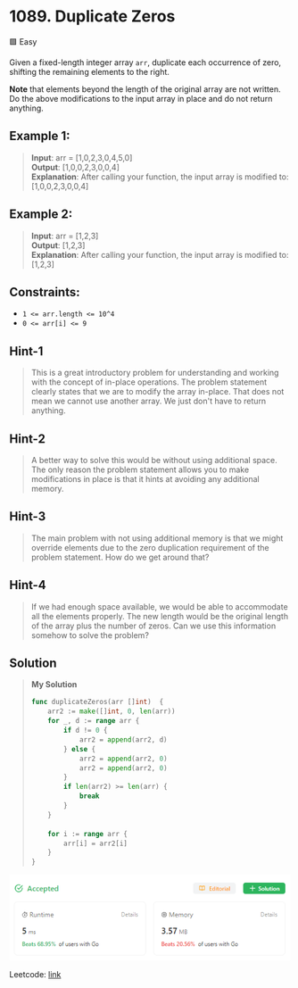 # 1089. Duplicate Zeros
🟩 Easy

Given a fixed-length integer array `arr`, duplicate each occurrence of zero, shifting the remaining elements to the right.

**Note** that elements beyond the length of the original array are not written. Do the above modifications to the input array in place and do not return anything.

## Example 1:
> **Input**: arr = [1,0,2,3,0,4,5,0] \
> **Output**: [1,0,0,2,3,0,0,4] \
> **Explanation**: After calling your function, the input array is modified to: [1,0,0,2,3,0,0,4]

## Example 2:
> **Input**: arr = [1,2,3] \
> **Output**: [1,2,3] \
> **Explanation**: After calling your function, the input array is modified to: [1,2,3]

## Constraints:
* `1 <= arr.length <= 10^4`
* `0 <= arr[i] <= 9`

## Hint-1
> This is a great introductory problem for understanding and working with the concept of in-place operations. The problem statement clearly states that we are to modify the array in-place. That does not mean we cannot use another array. We just don't have to return anything.

## Hint-2
> A better way to solve this would be without using additional space. The only reason the problem statement allows you to make modifications in place is that it hints at avoiding any additional memory.


## Hint-3
> The main problem with not using additional memory is that we might override elements due to the zero duplication requirement of the problem statement. How do we get around that?

## Hint-4
> If we had enough space available, we would be able to accommodate all the elements properly. The new length would be the original length of the array plus the number of zeros. Can we use this information somehow to solve the problem?

## Solution
> **My Solution**
> ```go
> func duplicateZeros(arr []int)  {
>     arr2 := make([]int, 0, len(arr))
>     for _, d := range arr {
>         if d != 0 {
>             arr2 = append(arr2, d)
>         } else {
>             arr2 = append(arr2, 0)
>             arr2 = append(arr2, 0)
>         }
>         if len(arr2) >= len(arr) {
>             break
>         }
>     }
>     
>     for i := range arr {
>         arr[i] = arr2[i]
>     }
> }
> ```

![result](1089.png)

Leetcode: [link](https://leetcode.com/problems/duplicate-zeros/description/)